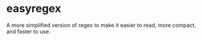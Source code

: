# easyregex
A more simplified version of regex to make it easier to read, more compact, and faster to use.

